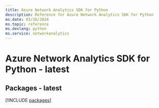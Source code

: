```yaml
---
title: Azure Network Analytics SDK for Python
description: Reference for Azure Network Analytics SDK for Python
ms.date: 03/26/2024
ms.topic: reference
ms.devlang: python
ms.service: networkanalytics
---
```

# Azure Network Analytics SDK for Python - latest
## Packages - latest
[!INCLUDE [packages](network-analytics-index.md)]